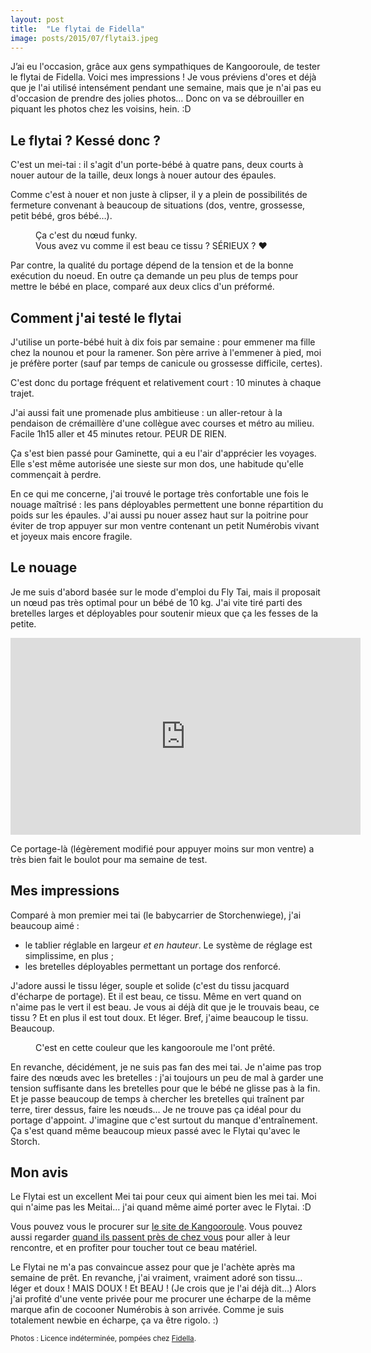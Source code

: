 ```yaml
---
layout: post
title:  "Le flytai de Fidella"
image: posts/2015/07/flytai3.jpeg
---
```


<p class="intro"><span class="dropcap">J’</span>ai eu l'occasion, grâce aux gens sympathiques de Kangooroule, de tester le flytai de Fidella. Voici mes impressions ! Je vous préviens d'ores et déjà que je l'ai utilisé intensément pendant une semaine, mais que je n'ai pas eu d'occasion de prendre des jolies photos… Donc on va se débrouiller en piquant les photos chez les voisins, hein. :D</p>

## Le flytai ? Kessé donc ?

C'est un mei-tai : il s'agit d'un porte-bébé à quatre pans, deux courts à nouer autour de la taille, deux longs à nouer autour des épaules.

Comme c'est à nouer et non juste à clipser, il y a plein de possibilités de fermeture convenant à beaucoup de situations (dos, ventre, grossesse, petit bébé, gros bébé…).

<figure>
    <img src="{{ '/assets/img/posts/2015/07/flytai2.png' | prepend: site.baseurl }}" alt=""> 
    <figcaption>Ça c'est du nœud funky.<br>Vous avez vu comme il est beau ce tissu ? SÉRIEUX ? &hearts;</figcaption>
</figure>

Par contre, la qualité du portage dépend de la tension et de la bonne exécution du noeud. En outre ça demande un peu plus de temps pour mettre le bébé en place, comparé aux deux clics d'un préformé.

## Comment j'ai testé le flytai

J'utilise un porte-bébé huit à dix fois par semaine : pour emmener ma fille chez la nounou et pour la ramener. Son père arrive à l'emmener à pied, moi je préfère porter (sauf par temps de canicule ou grossesse difficile, certes).

C'est donc du portage fréquent et relativement court : 10 minutes à chaque trajet.

J'ai aussi fait une promenade plus ambitieuse : un aller-retour à la pendaison de crémaillère d'une collègue avec courses et métro au milieu. Facile 1h15 aller et 45 minutes retour. PEUR DE RIEN.

Ça s'est bien passé pour Gaminette, qui a eu l'air d'apprécier les voyages. Elle s'est même autorisée une sieste sur mon dos, une habitude qu'elle commençait à perdre.

En ce qui me concerne, j'ai trouvé le portage très confortable une fois le nouage maîtrisé : les pans déployables permettent une bonne répartition du poids sur les épaules. J'ai aussi pu nouer assez haut sur la poitrine pour éviter de trop appuyer sur mon ventre contenant un petit Numérobis vivant et joyeux mais encore fragile.

## Le nouage

Je me suis d'abord basée sur le mode d'emploi du Fly Tai, mais il proposait un nœud pas très optimal pour un bébé de 10 kg. J'ai vite tiré parti des bretelles larges et déployables pour soutenir mieux que ça les fesses de la petite.

<iframe width="560" height="315" src="https://www.youtube.com/embed/Sq5Hty6ioFo" frameborder="0" allowfullscreen></iframe>

Ce portage-là (légèrement modifié pour appuyer moins sur mon ventre) a très bien fait le boulot pour ma semaine de test.

## Mes impressions

Comparé à mon premier mei tai (le babycarrier de Storchenwiege), j'ai beaucoup aimé :

* le tablier réglable en largeur *et en hauteur*. Le système de réglage est simplissime, en plus ;
* les bretelles déployables permettant un portage dos renforcé.

J'adore aussi le tissu léger, souple et solide (c'est du tissu jacquard d'écharpe de portage). Et il est beau, ce tissu. Même en vert quand on n'aime pas le vert il est beau. Je vous ai déjà dit que je le trouvais beau, ce tissu ? Et en plus il est tout doux. Et léger. Bref, j'aime beaucoup le tissu. Beaucoup.

<figure>
    <img src="{{ '/assets/img/posts/2015/07/flytai1.png' | prepend: site.baseurl }}" alt=""> 
    <figcaption>C'est en cette couleur que les kangooroule me l'ont prêté.</figcaption>
</figure>

En revanche, décidément, je ne suis pas fan des mei tai. Je n'aime pas trop faire des nœuds avec les bretelles : j'ai toujours un peu de mal à garder une tension suffisante dans les bretelles pour que le bébé ne glisse pas à la fin. Et je passe beaucoup de temps à chercher les bretelles qui traînent par terre, tirer dessus, faire les nœuds… Je ne trouve pas ça idéal pour du portage d'appoint. J'imagine que c'est surtout du manque d'entraînement. Ça s'est quand même beaucoup mieux passé avec le Flytai qu'avec le Storch.

## Mon avis

Le Flytai est un excellent Mei tai pour ceux qui aiment bien les mei tai. Moi qui n'aime pas les Meitai… j'ai quand même aimé porter avec le Flytai. :D

Vous pouvez vous le procurer sur [le site de Kangooroule](http://kangooroule.fr/46-le-mei-tai-flytai). Vous pouvez aussi regarder [quand ils passent près de chez vous](https://kangooroule.wordpress.com/2015/07/26/le-tour-de-france-comment-ou-quand/) pour aller à leur rencontre, et en profiter pour toucher tout ce beau matériel.

Le Flytai ne m'a pas convaincue assez pour que je l'achète après ma semaine de prêt. En revanche, j'ai vraiment, vraiment adoré son tissu… léger et doux ! MAIS DOUX ! Et BEAU ! (Je crois que je l'ai déjà dit…) Alors j'ai profité d'une vente privée pour me procurer une écharpe de la même marque afin de cocooner Numérobis à son arrivée. Comme je suis totalement newbie en écharpe, ça va être rigolo. :)

<small class="credit">Photos : Licence indéterminée, pompées chez <a href="http://tragetuch.org/fidella-flytai-tragehilfe-aus-tragetuchstoff">Fidella</a>.
</small>